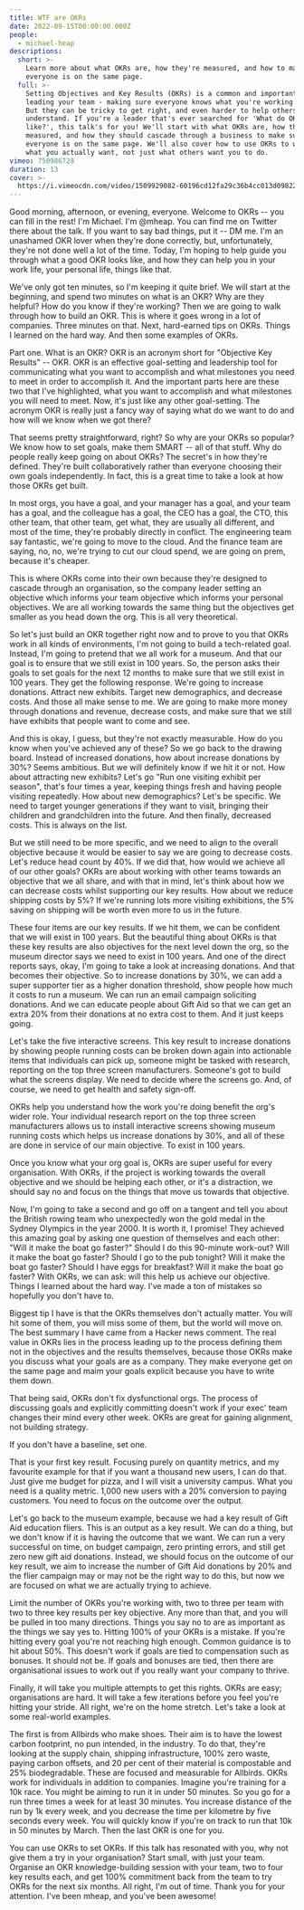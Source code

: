 ```yaml
---
title: WTF are OKRs
date: 2022-09-15T00:00:00.000Z
people:
  - michael-heap
descriptions:
  short: >-
    Learn more about what OKRs are, how they're measured, and how to make sre
    everyone is on the same page.
  full: >-
    Setting Objectives and Key Results (OKRs) is a common and important part of
    leading your team - making sure everyone knows what you're working towards.
    But they can be tricky to get right, and even harder to help others
    understand. If you're a leader that's ever searched for 'What do OKRs look
    like?', this talk's for you! We'll start with what OKRs are, how they're
    measured, and how they should cascade through a business to make sure
    everyone is on the same page. We'll also cover how to use OKRs to work on
    what you actually want, not just what others want you to do.
vimeo: 750986728
duration: 13
cover: >-
  https://i.vimeocdn.com/video/1509929082-60196cd12fa29c36b4cc013d0982284611784dec2fda263f5772c4a92c59667e-d
---
```


Good morning, afternoon, or evening, everyone. Welcome to OKRs -- you can fill in the rest! I'm Michael. I'm @mheap. You can find me on Twitter there about the talk. If you want to say bad things, put it -- DM me. I'm an unashamed OKR lover when they're done correctly, but, unfortunately, they're not done well a lot of the time. Today, I'm hoping to help guide you through what a good OKR looks like, and how they can help you in your work life, your personal life, things like that. 

We've only got ten minutes, so I'm keeping it quite brief. We will start at the beginning, and spend two minutes on what is an OKR? Why are they helpful? How do you know if they're working? Then we are going to walk through how to build an OKR. This is where it goes wrong in a lot of companies. Three minutes on that. Next, hard-earned tips on OKRs. Things I learned on the hard way. And then some examples of OKRs. 

Part one. What is an OKR? OKR is an acronym short for "Objective Key Results" -- OKR. OKR is an effective goal-setting and leadership tool for communicating what you want to accomplish and what milestones you need to meet in order to accomplish it. And the important parts here are these two that I've highlighted, what you want to accomplish and what milestones you will need to meet. Now, it's just like any other goal-setting. The acronym OKR is really just a fancy way of saying what do we want to do and how will we know when we got there? 

That seems pretty straightforward, right? So why are your OKRs so popular? We know how to set goals, make them SMART -- all of that stuff. Why do people really keep going on about OKRs? The secret's in how they're defined. They're built collaboratively rather than everyone choosing their own goals independently. In fact, this is a great time to take a look at how those OKRs get built. 

In most orgs, you have a goal, and your manager has a goal, and your team has a goal, and the colleague has a goal, the CEO has a goal, the CTO, this other team, that other team, get what, they are usually all different, and most of the time, they're probably directly in conflict. The engineering team say fantastic, we're going to move to the cloud. And the finance team are saying, no, no, we're trying to cut our cloud spend, we are going on prem, because it's cheaper. 

This is where OKRs come into their own because they're designed to cascade through an organisation, so the company leader setting an objective which informs your team objective which informs your personal objectives. We are all working towards the same thing but the objectives get smaller as you head down the org. This is all very theoretical. 

So let's just build an OKR together right now and to prove to you that OKRs work in all kinds of environments, I'm not going to build a tech-related goal. Instead, I'm going to pretend that we all work for a museum. And that our goal is to ensure that we still exist in 100 years. So, the person asks their goals to set goals for the next 12 months to make sure that we still exist in 100 years. They get the following response. We're going to increase donations. Attract new exhibits. Target new demographics, and decrease costs. And those all make sense to me. We are going to make more money through donations and revenue, decrease costs, and make sure that we still have exhibits that people want to come and see. 

And this is okay, I guess, but they're not exactly measurable. How do you know when you've achieved any of these? So we go back to the drawing board. Instead of increased donations, how about increase donations by 30%? Seems ambitious. But we will definitely know if we hit it or not. How about attracting new exhibits? Let's go "Run one visiting exhibit per season", that's four times a year, keeping things fresh and having people visiting repeatedly. How about new demographics? Let's be specific. We need to target younger generations if they want to visit, bringing their children and grandchildren into the future. And then finally, decreased costs. This is always on the list. 

But we still need to be more specific, and we need to align to the overall objective because it would be easier to say we are going to decrease costs. Let's reduce head count by 40%. If we did that, how would we achieve all of our other goals? OKRs are about working with other teams towards an objective that we all share, and with that in mind, let's think about how we can decrease costs whilst supporting our key results. How about we reduce shipping costs by 5%? If we're running lots more visiting exhibitions, the 5% saving on shipping will be worth even more to us in the future. 

These four items are our key results. If we hit them, we can be confident that we will exist in 100 years. But the beautiful thing about OKRs is that these key results are also objectives for the next level down the org, so the museum director says we need to exist in 100 years. And one of the direct reports says, okay, I'm going to take a look at increasing donations. And that becomes their objective. So to increase donations by 30%, we can add a super supporter tier as a higher donation threshold, show people how much it costs to run a museum. We can run an email campaign soliciting donations. And we can educate people about Gift Aid so that we can get an extra 20% from their donations at no extra cost to them. And it just keeps going. 

Let's take the five interactive screens. This key result to increase donations by showing people running costs can be broken down again into actionable items that individuals can pick up, someone might be tasked with research, reporting on the top three screen manufacturers. Someone's got to build what the screens display. We need to decide where the screens go. And, of course, we need to get health and safety sign-off. 

OKRs help you understand how the work you're doing benefit the org's wider role. Your individual research report on the top three screen manufacturers allows us to install interactive screens showing museum running costs which helps us increase donations by 30%, and all of these are done in service of our main objective. To exist in 100 years. 

Once you know what your org goal is, OKRs are super useful for every organisation. With OKRs, if the project is working towards the overall objective and we should be helping each other, or it's a distraction, we should say no and focus on the things that move us towards that objective. 

Now, I'm going to take a second and go off on a tangent and tell you about the British rowing team who unexpectedly won the gold medal in the Sydney Olympics in the year 2000. It is worth it, I promise! They achieved this amazing goal by asking one question of themselves and each other: "Will it make the boat go faster?" Should I do this 90-minute work-out? Will it make the boat go faster? Should I go to the pub tonight? Will it make the boat go faster? Should I have eggs for breakfast? Will it make the boat go faster? With OKRs, we can ask: will this help us achieve our objective. Things I learned about the hard way. I've made a ton of mistakes so hopefully you don't have to. 

Biggest tip I have is that the OKRs themselves don't actually matter. You will hit some of them, you will miss some of them, but the world will move on. The best summary I have came from a Hacker news comment. The real value in OKRs lies in the process leading up to the process defining them not in the objectives and the results themselves, because those OKRs make you discuss what your goals are as a company. They make everyone get on the same page and maim your goals explicit because you have to write them down. 

That being said, OKRs don't fix dysfunctional orgs. The process of discussing goals and explicitly committing doesn't work if your exec' team changes their mind every other week. OKRs are great for gaining alignment, not building strategy. 

If you don't have a baseline, set one. 

That is your first key result. Focusing purely on quantity metrics, and my favourite example for that if you want a thousand new users, I can do that. Just give me budget for pizza, and I will visit a university campus. What you need is a quality metric. 1,000 new users with a 20% conversion to paying customers. You need to focus on the outcome over the output. 

Let's go back to the museum example, because we had a key result of Gift Aid education fliers. This is an output as a key result. We can do a thing, but we don't know if it is having the outcome that we want. We can run a very successful on time, on budget campaign, zero printing errors, and still get zero new gift aid donations. Instead, we should focus on the outcome of our key result, we aim to increase the number of Gift Aid donations by 20% and the flier campaign may or may not be the right way to do this, but now we are focused on what we are actually trying to achieve. 

Limit the number of OKRs you're working with, two to three per team with two to three key results per key objective. Any more than that, and you will be pulled in too many directions. Things you say no to are as important as the things we say yes to. Hitting 100% of your OKRs is a mistake. If you're hitting every goal you're not reaching high enough. Common guidance is to hit about 50%. This doesn't work if goals are tied to compensation such as bonuses. It should not be. If goals and bonuses are tied, then there are organisational issues to work out if you really want your company to thrive. 

Finally, it will take you multiple attempts to get this rights. OKRs are easy; organisations are hard. It will take a few iterations before you feel you're hitting your stride. All right, we're on the home stretch. Let's take a look at some real-world examples. 

The first is from Allbirds who make shoes. Their aim is to have the lowest carbon footprint, no pun intended, in the industry. To do that, they're looking at the supply chain, shipping infrastructure, 100% zero waste, paying carbon offsets, and 20 per cent of their material is compostable and 25% biodegradable. These are focused and measurable for Allbirds. OKRs work for individuals in addition to companies. Imagine you're training for a 10k race. You might be aiming to run it in under 50 minutes. So you go for a run three times a week for at least 30 minutes. You increase distance of the run by 1k every week, and you decrease the time per kilometre by five seconds every week. You will quickly know if you're on track to run that 10k in 50 minutes by March. Then the last OKR is one for you. 

You can use OKRs to set OKRs. If this talk has resonated with you, why not give them a try in your organisation? Start small, with just your team. Organise an OKR knowledge-building session with your team, two to four key results each, and get 100% commitment back from the team to try OKRs for the next six months. All right, I'm out of time. Thank you for your attention. I've been mheap, and you've been awesome!
